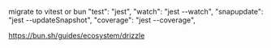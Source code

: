 migrate to vitest or bun
"test": "jest",
"watch": "jest --watch",
"snapupdate": "jest --updateSnapshot",
"coverage": "jest --coverage",

https://bun.sh/guides/ecosystem/drizzle